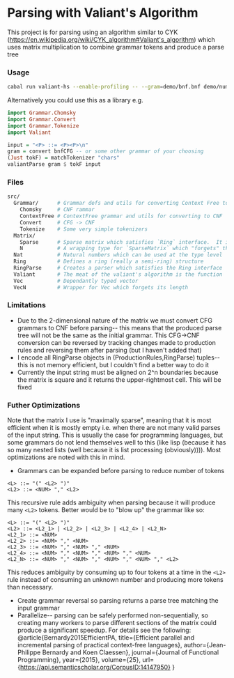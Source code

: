 # Parsing with Valiant's Algorithm

This project is for parsing using an algorithm similar to CYK (https://en.wikipedia.org/wiki/CYK_algorithm#Valiant's_algorithm) which uses matrix multiplication to combine grammar tokens and produce a parse tree

### Usage

```sh
cabal run valiant-hs --enable-profiling -- --gram=demo/bnf.bnf demo/num.bnf
```

Alternatively you could use this as a library e.g.

```hs
import Grammar.Chomsky
import Grammar.Convert
import Grammar.Tokenize
import Valiant

input = "<P> ::= <P><P>\n"
gram = convert bnfCFG -- or some other grammar of your choosing
(Just tokF) = matchTokenizer "chars"
valiantParse gram $ tokF input
```

### Files

```sh
src/
  Grammar/      # Grammar defs and utils for converting Context Free to Chomsky Normal Form
    Chomsky     # CNF rammar
    ContextFree # ContextFree grammar and utils for converting to CNF
    Convert     # CFG -> CNF
    Tokenize    # Some very simple tokenizers
  Matrix/
    Sparse      # Sparse matrix which satisfies `Ring` interface.  It is dependantly typed and encodes its size in its type
    N           # A wrapping type for `SparseMatrix` which "forgets" the size to make interfacing with it easier
  Nat           # Natural numbers which can be used at the type level
  Ring          # Defines a ring (really a semi-ring) structure
  RingParse     # Creates a parser which satisfies the Ring interface
  Valiant       # The meat of the valiant's algorithm is the function `valiantParse` which takes a list of strings and a grammar, converts these to ValiantMatrix form, and returns a list of parse trees
  Vec           # Dependantly typed vector
  VecN          # Wrapper for Vec which forgets its length
```

### Limitations

* Due to the 2-dimensional nature of the matrix we must convert CFG grammars to CNF before parsing-- this means that the produced parse tree will not be the same as the initial grammar.  This CFG->CNF conversion can be reversed by tracking changes made to production rules and reversing them after parsing (but I haven't added that)
* I encode all RingParse objects in (ProductionRules,RingParse) tuples-- this is not memory efficient, but I couldn't find a better way to do it
* Currently the input string must be aligned on 2^n boundaries because the matrix is square and it returns the upper-rightmost cell.  This will be fixed

### Futher Optimizations

Note that the matrix I use is "maximally sparse", meaning that it is most efficient when it is mostly empty i.e. when there are not many valid parses of the input string.  This is usually the case for programming languages, but some grammars do not lend themselves well to this (like lisp (because it has so many nested lists (well because it is list processing (obviously)))).  Most optimizations are noted with this in mind.

* Grammars can be expanded before parsing to reduce number of tokens

```bnf
<L> ::= "(" <L2> ")"
<L2> ::= <NUM> "," <L2>
```

This recursive rule adds ambiguity when parsing because it will produce many `<L2>` tokens.  Better would be to "blow up" the grammar like so:

```bnf
<L> ::= "(" <L2> ")"
<L2> ::= <L2_1> | <L2_2> | <L2_3> | <L2_4> | <L2_N>
<L2_1> ::= <NUM>
<L2_2> ::= <NUM> "," <NUM>
<L2_3> ::= <NUM> "," <NUM> "," <NUM>
<L2_4> ::= <NUM> "," <NUM> "," <NUM> "," <NUM>
<L2_N> ::= <NUM> "," <NUM> "," <NUM> "," <NUM> "," <L2>
```

This reduces ambiguity by consuming up to four tokens at a time in the `<L2>` rule instead of consuming an unknown number and producing more tokens than necessary.

* Create grammar reversal so parsing returns a parse tree matching the input grammar
* Parallelize-- parsing can be safely performed non-sequentially, so creating many workers to parse different sections of the matrix could produce a significant speedup.  For details see the following:
@article{Bernardy2015EfficientPA,
  title={Efficient parallel and incremental parsing of practical context-free languages},
  author={Jean-Philippe Bernardy and Koen Claessen},
  journal={Journal of Functional Programming},
  year={2015},
  volume={25},
  url={https://api.semanticscholar.org/CorpusID:14147950}
}
